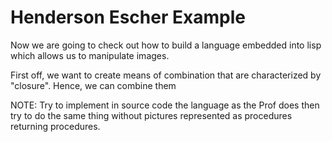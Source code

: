 # Henderson Escher Example

Now we are going to check out how to build a language embedded
into lisp which allows us to manipulate images.

First off, we want to create means of combination that are characterized
by "closure". Hence, we can combine them

NOTE: Try to implement in source code the language as the Prof does
then try to do the same thing without pictures represented as
procedures returning procedures.
